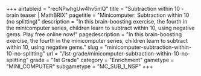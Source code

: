 +++
airtableid = "recNPwhgUw4hv5nIQ"
title = "Subtraction within 10 - brain teaser | MathBRIX"
pagetitle = "Minicomputer: Subtraction within 10 (no splitting)"
description = "In this brain-boosting exercise, the fourth in the minicomputer series, children learn to subtract within 10, using negative gems. Play free online now!"
pagedescription = "In this brain-boosting exercise, the fourth in the minicomputer series, children learn to subtract within 10, using negative gems."
slug = "minicomputer-subtraction-within-10-no-splitting"
url = "/1st-grade/minicomputer-subtraction-within-10-no-splitting"
grade = "1st Grade"
category = "Enrichment"
gametype = "MINI_COMPUTER"
subgametype = "MC_SUB_1_NSP"
+++